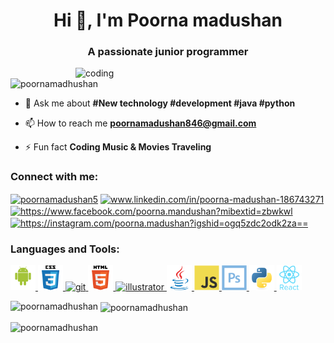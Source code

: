 
<h1 align="center">Hi 👋, I'm Poorna madushan</h1>
<h3 align="center">A passionate junior programmer</h3>

<img align="right" alt="coding" width="400" src="https://img.freepik.com/premium-vector/programmer-engineering-development-coding-web-development-website-design-developer-vector_199064-126.jpg">

<p align="left"> <img src="https://komarev.com/ghpvc/?username=poornamadhushan&label=Profile%20views&color=0e75b6&style=flat" alt="poornamadhushan" /> </p>

- 💬 Ask me about **#New technology #development #java #python**

- 📫 How to reach me **poornamadushan846@gmail.com**

- ⚡ Fun fact **Coding Music & Movies Traveling**

<h3 align="left">Connect with me:</h3>
<p align="left">
<a href="https://twitter.com/poornamadushan5" target="blank"><img align="center" src="https://raw.githubusercontent.com/rahuldkjain/github-profile-readme-generator/master/src/images/icons/Social/twitter.svg" alt="poornamadushan5" height="30" width="40" /></a>
<a href="https://linkedin.com/in/www.linkedin.com/in/poorna-madushan-186743271" target="blank"><img align="center" src="https://raw.githubusercontent.com/rahuldkjain/github-profile-readme-generator/master/src/images/icons/Social/linked-in-alt.svg" alt="www.linkedin.com/in/poorna-madushan-186743271" height="30" width="40" /></a>
<a href="https://fb.com/https://www.facebook.com/poorna.mandushan?mibextid=zbwkwl" target="blank"><img align="center" src="https://raw.githubusercontent.com/rahuldkjain/github-profile-readme-generator/master/src/images/icons/Social/facebook.svg" alt="https://www.facebook.com/poorna.mandushan?mibextid=zbwkwl" height="30" width="40" /></a>
<a href="https://instagram.com/https://instagram.com/poorna.madushan?igshid=ogq5zdc2odk2za==" target="blank"><img align="center" src="https://raw.githubusercontent.com/rahuldkjain/github-profile-readme-generator/master/src/images/icons/Social/instagram.svg" alt="https://instagram.com/poorna.madushan?igshid=ogq5zdc2odk2za==" height="30" width="40" /></a>
</p>

<h3 align="left">Languages and Tools:</h3>
<p align="left"> <a href="https://developer.android.com" target="_blank" rel="noreferrer"> <img src="https://raw.githubusercontent.com/devicons/devicon/master/icons/android/android-original-wordmark.svg" alt="android" width="40" height="40"/> </a> <a href="https://www.w3schools.com/css/" target="_blank" rel="noreferrer"> <img src="https://raw.githubusercontent.com/devicons/devicon/master/icons/css3/css3-original-wordmark.svg" alt="css3" width="40" height="40"/> </a> <a href="https://git-scm.com/" target="_blank" rel="noreferrer"> <img src="https://www.vectorlogo.zone/logos/git-scm/git-scm-icon.svg" alt="git" width="40" height="40"/> </a> <a href="https://www.w3.org/html/" target="_blank" rel="noreferrer"> <img src="https://raw.githubusercontent.com/devicons/devicon/master/icons/html5/html5-original-wordmark.svg" alt="html5" width="40" height="40"/> </a> <a href="https://www.adobe.com/in/products/illustrator.html" target="_blank" rel="noreferrer"> <img src="https://www.vectorlogo.zone/logos/adobe_illustrator/adobe_illustrator-icon.svg" alt="illustrator" width="40" height="40"/> </a> <a href="https://www.java.com" target="_blank" rel="noreferrer"> <img src="https://raw.githubusercontent.com/devicons/devicon/master/icons/java/java-original.svg" alt="java" width="40" height="40"/> </a> <a href="https://developer.mozilla.org/en-US/docs/Web/JavaScript" target="_blank" rel="noreferrer"> <img src="https://raw.githubusercontent.com/devicons/devicon/master/icons/javascript/javascript-original.svg" alt="javascript" width="40" height="40"/> </a> <a href="https://www.photoshop.com/en" target="_blank" rel="noreferrer"> <img src="https://raw.githubusercontent.com/devicons/devicon/master/icons/photoshop/photoshop-line.svg" alt="photoshop" width="40" height="40"/> </a> <a href="https://www.python.org" target="_blank" rel="noreferrer"> <img src="https://raw.githubusercontent.com/devicons/devicon/master/icons/python/python-original.svg" alt="python" width="40" height="40"/> </a> <a href="https://reactjs.org/" target="_blank" rel="noreferrer"> <img src="https://raw.githubusercontent.com/devicons/devicon/master/icons/react/react-original-wordmark.svg" alt="react" width="40" height="40"/> </a> </p>

<p><img align="left" src="https://github-readme-stats.vercel.app/api/top-langs?username=poornamadhushan&show_icons=true&locale=en&layout=compact" alt="poornamadhushan" /></p>

<p>&nbsp;<img align="center" src="https://github-readme-stats.vercel.app/api?username=poornamadhushan&show_icons=true&locale=en" alt="poornamadhushan" /></p>

<p><img align="center" src="https://github-readme-streak-stats.herokuapp.com/?user=poornamadhushan&" alt="poornamadhushan" /></p>

